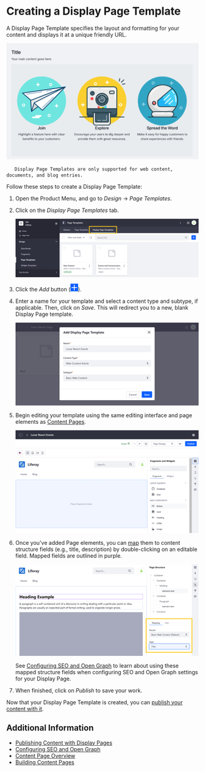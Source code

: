 # Creating a Display Page Template

A Display Page Template specifies the layout and formatting for your content and displays it at a unique friendly URL.

![A Display Page Template displays your content at a friendly URL with the formatting and design you create.](./creating-a-display-page-template/images/01.png)

```note::
   Display Page Templates are only supported for web content, documents, and blog entries.
```

Follow these steps to create a Display Page Template:

1. Open the Product Menu, and go to _Design_ &rarr; _Page Templates_.

1. Click on the _Display Page Templates_ tab.

    ![Go to Page Templates, and click on the Display Page Templates tab.](./creating-a-display-page-template/images/02.png)

1. Click the _Add_ button (![Add](./../../../images/icon-add.png)).

1. Enter a name for your template and select a content type and subtype, if applicable. Then, click on _Save_. This will redirect you to a new, blank Display Page template.

    ![Select the content type and subtype for your new template.](./creating-a-display-page-template/images/03.png)

1. Begin editing your template using the same editing interface and page elements as [Content Pages](../../creating-pages/building-and-managing-content-pages/building-content-pages.md).

    ![Build your template using Content Page elements.](./creating-a-display-page-template/images/04.png)

1. Once you've added Page elements, you can [map](../../creating-pages/building-and-managing-content-pages/building-content-pages.md#mapping-content) them to content structure fields (e.g., title, description) by double-clicking on an editable field. Mapped fields are outlined in purple.

    ![Map Page elements to structure fields.](./creating-a-display-page-template/images/05.png)

    See [Configuring SEO and Open Graph](./configuring-seo-and-open-graph.md) to learn about using these mapped structure fields when configuring SEO and Open Graph settings for your Display Page.

1. When finished, click on _Publish_ to save your work.

Now that your Display Page Template is created, you can [publish your content with it](./publishing-content-with-display-pages.md).

## Additional Information

-   [Publishing Content with Display Pages](./publishing-content-with-display-pages.md)
-   [Configuring SEO and Open Graph](./configuring-seo-and-open-graph.md)
-   [Content Page Overview](./../../creating-pages/building-and-managing-content-pages/content-pages-overview.md)
-   [Building Content Pages](../../creating-pages/building-and-managing-content-pages/building-content-pages.md)
